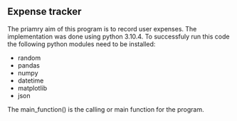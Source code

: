 ## Expense tracker

The priamry aim of this program is to record user expenses.
The implementation was done using python 3.10.4. To successfuly 
run this code the following python modules need to be installed:
- random 
- pandas 
- numpy 
- datetime 
- matplotlib 
- json

The main_function() is the calling or main function for the program.